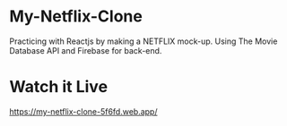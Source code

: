 # My-Netflix-Clone
Practicing with Reactjs by making a NETFLIX mock-up. Using The Movie Database API and Firebase for back-end.

# Watch it Live
https://my-netflix-clone-5f6fd.web.app/
